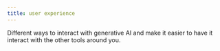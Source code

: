 ```yaml
---
title: user experience
---
```

Different ways to interact with generative AI and make it easier to have it interact with the other tools around you.